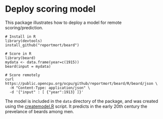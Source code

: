 Deploy scoring model
====================

This package illustrates how to deploy a model for remote scoring/prediction. 


    # Install in R
    library(devtools)
    install_github("reportmort/beard")

    # Score in R
    library(beard)
    mydata <- data.frame(year=c(1915))
    beard(input = mydata)

    # Score remotely
    curl https://public.opencpu.org/ocpu/github/reportmort/beard/R/beard/json \
      -H "Content-Type: application/json" \
      -d '{"input" : [ {"year":1913} ]}'
      
The model is included in the `data` directory of the package, and was created
using the [createmodel.R](https://github.com/reportmort/beard/blob/master/inst/beard/createmodel.R) script. It predicts in the early 20th century the prevelance of beards among men.